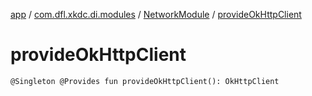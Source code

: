 [app](../../index.md) / [com.dfl.xkdc.di.modules](../index.md) / [NetworkModule](index.md) / [provideOkHttpClient](./provide-ok-http-client.md)

# provideOkHttpClient

`@Singleton @Provides fun provideOkHttpClient(): OkHttpClient`